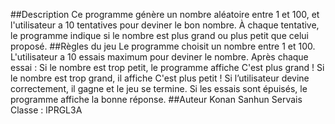 ##Description
Ce programme génère un nombre aléatoire entre 1 et 100, et l'utilisateur a 10 tentatives pour deviner le bon nombre.
À chaque tentative, le programme indique si le nombre est plus grand ou plus petit que celui proposé.
 ##Règles du jeu
Le programme choisit un nombre entre 1 et 100.
L'utilisateur a 10 essais maximum pour deviner le nombre.
Après chaque essai :
Si le nombre est trop petit, le programme affiche C'est plus grand !
Si le nombre est trop grand, il affiche C'est plus petit !
Si l’utilisateur devine correctement, il gagne et le jeu se termine.
Si les essais sont épuisés, le programme affiche la bonne réponse.
 ##Auteur
Konan Sanhun Servais
Classe : lPRGL3A
 
